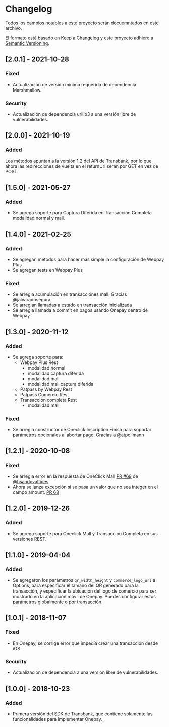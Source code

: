 # Changelog
Todos los cambios notables a este proyecto serán docuemntados en este archivo.

El formato está basado en [Keep a Changelog](http://keepachangelog.com/en/1.0.0/)
y este proyecto adhiere a [Semantic Versioning](http://semver.org/spec/v2.0.0.html).

## [2.0.1] - 2021-10-28
### Fixed
- Actualización de versión mínima requerida de dependencia Marshmallow.

### Security
- Actualización de dependencia urllib3 a una versión libre de vulnerabilidades.


## [2.0.0] - 2021-10-19
### Added
Los métodos apuntan a la versión 1.2 del API de Transbank, por lo que ahora las redirecciones de vuelta en el
returnUrl serán por GET en vez de POST.

## [1.5.0] - 2021-05-27
### Added
- Se agrega soporte para Captura Diferida en Transacción Completa modalidad normal y mall.

## [1.4.0] - 2021-02-25
### Added
- Se agregan métodos para hacer más simple la configuración de Webpay Plus
- Se agregan tests en Webpay Plus

### Fixed
- Se arregla acumulación en transacciones mall. Gracias @jalvaradosegura
- Se arreglan llamadas a estado en transacción inicializada
- Se arregla llamada a commit en pagos usando Onepay dentro de Webpay

## [1.3.0] - 2020-11-12
### Added
- Se agrega soporte para:
    - Webpay Plus Rest
        - modalidad normal
        - modalidad captura diferida
        - modalidad mall
        - modalidad mall captura diferida
    - Patpass by Webpay Rest
    - Patpass Comercio Rest
    - Transacción completa Rest
        - modalidad mall
### Fixed
- Se arregla constructor de Oneclick Inscription Finish para soportar parámetros opcionales al abortar pago. Gracias a @atpollmann

## [1.2.1] - 2020-10-08
### Fixed
- Se arregla error en la respuesta de OneClick Mall [PR #69](https://github.com/TransbankDevelopers/transbank-sdk-python/pull/69) de [@hsandovaltides](https://github.com/hsandovaltides)
- Ahora se lanza excepción si se pasa un valor que no sea integer en el campo amount. [PR 68](ttps://github.com/TransbankDevelopers/transbank-sdk-python/pull/68)

## [1.2.0] - 2019-12-26
### Added
- Se agrega soporte para Oneclick Mall y Transacción Completa en sus versiones REST.

## [1.1.0] - 2019-04-04
### Added
- Se agregaron los parámetros `qr_width_height` y `commerce_logo_url` a Options, para especificar el tamaño del QR generado para la transacción, y especificar la ubicación del logo de comercio para ser mostrado en la aplicación móvil de Onepay. Puedes configurar estos parámetros globalmente o por transacción.

## [1.0.1] - 2018-11-07
### Fixed
- En Onepay, se corrige error que impedía crear una transacción desde iOS.

### Security
- Actualización de dependencia a una versión libre de vulnerabilidades.

## [1.0.0] - 2018-10-23
### Added
- Primera versión del SDK de Transbank, que contiene solamente las funcionalidades para implementar Onepay.

